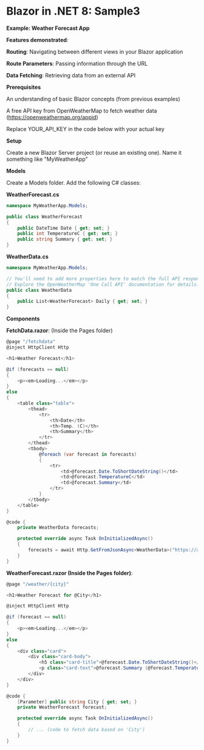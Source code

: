 # Blazor in .NET 8: Sample3

**Example: Weather Forecast App**

**Features demonstrated**:

**Routing**: Navigating between different views in your Blazor application

**Route Parameters**: Passing information through the URL

**Data Fetching**: Retrieving data from an external API

**Prerequisites**

An understanding of basic Blazor concepts (from previous examples)

A free API key from OpenWeatherMap to fetch weather data (https://openweathermap.org/appid)

Replace YOUR_API_KEY in the code below with your actual key

**Setup**

Create a new Blazor Server project (or reuse an existing one). Name it something like "MyWeatherApp"

**Models**

Create a Models folder. Add the following C# classes:

**WeatherForecast.cs**

```csharp
namespace MyWeatherApp.Models;

public class WeatherForecast
{
    public DateTime Date { get; set; }
    public int TemperatureC { get; set; }
    public string Summary { get; set; }
}
```

**WeatherData.cs**

```csharp
namespace MyWeatherApp.Models;

// You'll need to add more properties here to match the full API response. 
// Explore the OpenWeatherMap 'One Call API' documentation for details.
public class WeatherData 
{
    public List<WeatherForecast> Daily { get; set; } 
} 
```

**Components**

**FetchData.razor**: (Inside the Pages folder)

```csharp
@page "/fetchdata"
@inject HttpClient Http

<h1>Weather Forecast</h1>

@if (forecasts == null)
{
    <p><em>Loading...</em></p>
}
else
{
    <table class="table">
        <thead>
            <tr>
                <th>Date</th>
                <th>Temp. (C)</th>
                <th>Summary</th>
            </tr>
        </thead>
        <tbody>
            @foreach (var forecast in forecasts)
            {
                <tr>
                    <td>@forecast.Date.ToShortDateString()</td>
                    <td>@forecast.TemperatureC</td>
                    <td>@forecast.Summary</td>
                </tr>
            }
        </tbody>
    </table>
}

@code {
    private WeatherData forecasts;

    protected override async Task OnInitializedAsync()
    {
        forecasts = await Http.GetFromJsonAsync<WeatherData>("https://api.openweathermap.org/data/2.5/onecall?lat=40.4168&lon=-3.7038&exclude=current,minutely,hourly,alerts&units=metric&appid=YOUR_API_KEY");
    }
}
```

**WeatherForecast.razor (Inside the Pages folder)**:

```csharp
@page "/weather/{city}" 

<h1>Weather Forecast for @City</h1>

@inject HttpClient Http

@if (forecast == null)
{
    <p><em>Loading...</em></p>
}
else
{
    <div class="card">
        <div class="card-body">
            <h5 class="card-title">@forecast.Date.ToShortDateString()</h5>
            <p class="card-text">@forecast.Summary (@forecast.TemperatureC &#8451;)</p>
        </div>
    </div>
}

@code {
    [Parameter] public string City { get; set; } 
    private WeatherForecast forecast;

    protected override async Task OnInitializedAsync()
    {
        // ... (code to fetch data based on 'City')
    }
}
```

